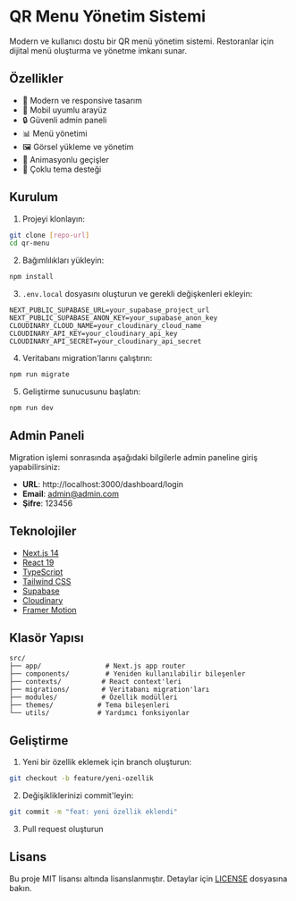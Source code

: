 # QR Menu Yönetim Sistemi

Modern ve kullanıcı dostu bir QR menü yönetim sistemi. Restoranlar için dijital menü oluşturma ve yönetme imkanı sunar.

## Özellikler

- 🎨 Modern ve responsive tasarım
- 📱 Mobil uyumlu arayüz
- 🔒 Güvenli admin paneli
- 📊 Menü yönetimi
- 🖼️ Görsel yükleme ve yönetim
- 💫 Animasyonlu geçişler
- 🌙 Çoklu tema desteği

## Kurulum

1. Projeyi klonlayın:
```bash
git clone [repo-url]
cd qr-menu
```

2. Bağımlılıkları yükleyin:
```bash
npm install
```

3. `.env.local` dosyasını oluşturun ve gerekli değişkenleri ekleyin:
```env
NEXT_PUBLIC_SUPABASE_URL=your_supabase_project_url
NEXT_PUBLIC_SUPABASE_ANON_KEY=your_supabase_anon_key
CLOUDINARY_CLOUD_NAME=your_cloudinary_cloud_name
CLOUDINARY_API_KEY=your_cloudinary_api_key
CLOUDINARY_API_SECRET=your_cloudinary_api_secret
```

4. Veritabanı migration'larını çalıştırın:
```bash
npm run migrate
```

5. Geliştirme sunucusunu başlatın:
```bash
npm run dev
```

## Admin Paneli

Migration işlemi sonrasında aşağıdaki bilgilerle admin paneline giriş yapabilirsiniz:

- **URL**: http://localhost:3000/dashboard/login
- **Email**: admin@admin.com
- **Şifre**: 123456

## Teknolojiler

- [Next.js 14](https://nextjs.org/)
- [React 19](https://reactjs.org/)
- [TypeScript](https://www.typescriptlang.org/)
- [Tailwind CSS](https://tailwindcss.com/)
- [Supabase](https://supabase.com/)
- [Cloudinary](https://cloudinary.com/)
- [Framer Motion](https://www.framer.com/motion/)

## Klasör Yapısı

```
src/
├── app/                # Next.js app router
├── components/         # Yeniden kullanılabilir bileşenler
├── contexts/          # React context'leri
├── migrations/        # Veritabanı migration'ları
├── modules/           # Özellik modülleri
├── themes/           # Tema bileşenleri
└── utils/            # Yardımcı fonksiyonlar
```

## Geliştirme

1. Yeni bir özellik eklemek için branch oluşturun:
```bash
git checkout -b feature/yeni-ozellik
```

2. Değişikliklerinizi commit'leyin:
```bash
git commit -m "feat: yeni özellik eklendi"
```

3. Pull request oluşturun

## Lisans

Bu proje MIT lisansı altında lisanslanmıştır. Detaylar için [LICENSE](LICENSE) dosyasına bakın.
